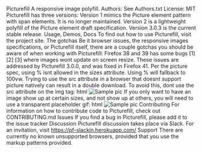 Picturefill A responsive image polyfill. Authors: See Authors.txt License: MIT Picturefill has three versions: Version 1 mimics the Picture element pattern with span elements. It is no longer maintained. Version 2 is a lightweight polyfill of the Picture element draft specification. Version 3.0.3 is the current stable release. Usage, Demos, Docs To find out how to use Picturefill, visit the project site. The gotchas Be it browser issues, the responsive images specifications, or Picturefill itself, there are a couple gotchas you should be aware of when working with Picturefill: Firefox 38 and 39 has some bugs [1] [2] [3] where images wont update on screen resize. These issues are addressed by Picturefill 3.0.0, and was fixed in Firefox 41. Per the picture spec, using % isnt allowed in the sizes attribute. Using % will fallback to 100vw. Trying to use the src attribute in a browser that doesnt support picture natively can result in a double download. To avoid this, dont use the src attribute on the img tag: html <picture> <source srcset="../img/sample.svg" media="(min-width: 768px)" /> <img srcset="default.png" alt="Sample pic" /> </picture> If you only want to have an image show up at certain sizes, and not show up at others, you will need to use a transparent placeholder gif: html <picture> <source srcset="../img/sample.svg" media="(min-width: 768px)" /> <img srcset="data:image/gif;base64,R0lGODlhAQABAAAAACH5BAEKAAEALAAAAAABAAEAAAICTAEAOw==" alt="Sample pic" /> </picture> Contributing For information on how to contribute code to Picturefill, check out CONTRIBUTING.md Issues If you find a bug in Picturefill, please add it to the issue tracker Discussion Picturefill discussion takes place via Slack. For an invitation, visit https://pf-slackin.herokuapp.com/ Support There are currently no known unsupported browsers, provided that you use the markup patterns provided.
